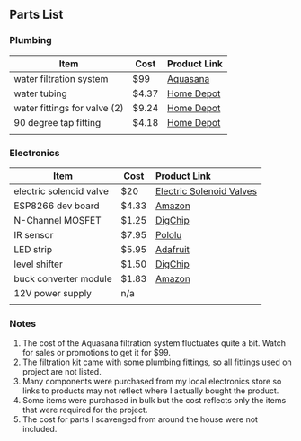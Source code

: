 ## Parts List

### Plumbing

| Item                         | Cost  | Product Link                                                 |
| ---------------------------- | ----- | :----------------------------------------------------------- |
| water filtration system      | $99   | [Aquasana](https://www.aquasana.com/drinking-water-filter-systems/under-counter-faucet-2-stage/chrome) |
| water tubing                 | $4.37 | [Home Depot](https://www.homedepot.com/p/Everbilt-1-4-in-O-D-x-1-6-in-I-D-x-25-ft-Polyethylene-Tubing-701873/207144363) |
| water fittings for valve (2) | $9.24 | [Home Depot](https://www.homedepot.com/p/Everbilt-1-4-in-x-1-4-in-MIP-Lead-Free-Brass-Compression-Adapter-Fitting-801079/207176793?MERCH=REC-_-rv_cartempty_rr-_-NA-_-207176793-_-N) |
| 90 degree tap fitting        | $4.18 | [Home Depot](https://www.homedepot.com/p/John-Guest-1-4-in-O-D-x-1-4-in-O-D-NPTF-Polypropylene-Push-to-Connect-90-Degree-Elbow-Fitting-804529/303347813) |
|                              |       |                                                              |

### Electronics

| Item                    | Cost  | Product Link                                                 |
| ----------------------- | ----- | :----------------------------------------------------------- |
| electric solenoid valve | $20   | [Electric Solenoid Valves](https://www.electricsolenoidvalves.com/1-4-12v-dc-electric-plastic-solenoid-valve/?gclid=Cj0KCQiA7OnxBRCNARIsAIW53B_mqhWERAm4H16aWnoii-s6UdT-edAzLE60pQY-LprUZFgntIm0AdwaAoupEALw_wcB) |
| ESP8266 dev board       | $4.33 | [Amazon](https://www.amazon.com/HiLetgo-Internet-Development-Wireless-Micropython/dp/B010N1SPRK?ref_=ast_sto_dp) |
| N-Channel MOSFET        | $1.25 | [DigChip](https://www.digchip.com/datasheets/parts/datasheet/169/2SK2049.php) |
| IR sensor               | $7.95 | [Pololu](https://www.pololu.com/product/1134)                |
| LED strip               | $5.95 | [Adafruit](https://www.adafruit.com/product/1426)            |
| level shifter           | $1.50 | [DigChip](https://www.digchip.com/datasheets/parts/datasheet/364/74AHCT125.php) |
| buck converter module   | $1.83 | [Amazon](https://www.amazon.com/Valefod-Efficiency-Voltage-Regulator-Converter/dp/B076H3XHXP?ref_=ast_bbp_dp&th=1&psc=1) |
| 12V power supply        | n/a   |                                                              |
|                         |       |                                                              |

### Notes

1. The cost of the Aquasana filtration system fluctuates quite a bit. Watch for sales or promotions to get it for $99. 
2. The filtration kit came with some plumbing fittings, so all fittings used on project are not listed. 
3. Many components were purchased from my local electronics store so links to products may not reflect where I actually bought the product.
4. Some items were purchased in bulk but the cost reflects only the items that were required for the project.
5. The cost for parts I scavenged from around the house were not included.